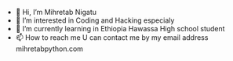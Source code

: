 - 👋 Hi, I’m Mihretab Nigatu
- 👀 I’m interested in Coding and Hacking especialy
- 🌱 I’m currently learning in Ethiopia Hawassa High school student
- 📫 How to reach me U can contact me by my email address mihretabpython.com
<!---
mihretabnigatu/mihretabnigatu is a ✨ special ✨ repository because its `README.md` (this file) appears on your GitHub profile.
You can click the Preview link to take a look at your changes.
--->
